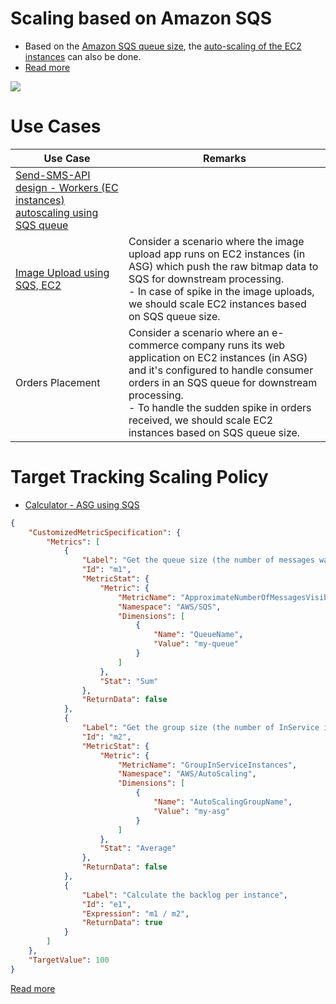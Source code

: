 # Scaling based on Amazon SQS
- Based on the [Amazon SQS queue size](../../../5_MessageBrokerServices/AmazonSQS/Readme.md), the [auto-scaling of the EC2 instances](Readme.md) can also be done.
- [Read more](https://docs.aws.amazon.com/autoscaling/ec2/userguide/ec2-auto-scaling-target-tracking-metric-math.html)

![](https://docs.aws.amazon.com/images/autoscaling/ec2/userguide/images/sqs-as-custom-metric-diagram.png)

# Use Cases

| Use Case                                                                                                                                                | Remarks                                                                                                                                                                                                                                                                                                  |
|---------------------------------------------------------------------------------------------------------------------------------------------------------|----------------------------------------------------------------------------------------------------------------------------------------------------------------------------------------------------------------------------------------------------------------------------------------------------------|
| [Send-SMS-API design - Workers (EC instances) autoscaling using SQS queue](../../../../12_HLDDesignProblemsUC/TransactionSMSDesign/Readme.md)                |                                                                                                                                                                                                                                                                                                          |
| [Image Upload using SQS, EC2](https://aws.amazon.com/blogs/compute/running-cost-effective-queue-workers-with-amazon-sqs-and-amazon-ec2-spot-instances/) | Consider a scenario where the image upload app runs on EC2 instances (in ASG) which push the raw bitmap data to SQS for downstream processing.<br/>- In case of spike in the image uploads, we should scale EC2 instances based on SQS queue size.                                                       |
| Orders Placement                                                                                                                                        | Consider a scenario where an e-commerce company runs its web application on EC2 instances (in ASG) and it's configured to handle consumer orders in an SQS queue for downstream processing. <br/>- To handle the sudden spike in orders received, we should scale EC2 instances based on SQS queue size. |

# Target Tracking Scaling Policy
- [Calculator - ASG using SQS](https://docs.google.com/spreadsheets/d/15vApko2QrmZmv5qTEIyU_IAWvgY3MD23TR3TuLUiPc8/edit#gid=1238283914)

````json
{
    "CustomizedMetricSpecification": {
        "Metrics": [
            {
                "Label": "Get the queue size (the number of messages waiting to be processed)",
                "Id": "m1",
                "MetricStat": {
                    "Metric": {
                        "MetricName": "ApproximateNumberOfMessagesVisible",
                        "Namespace": "AWS/SQS",
                        "Dimensions": [
                            {
                                "Name": "QueueName",
                                "Value": "my-queue"
                            }
                        ]
                    },
                    "Stat": "Sum"
                },
                "ReturnData": false
            },
            {
                "Label": "Get the group size (the number of InService instances)",
                "Id": "m2",
                "MetricStat": {
                    "Metric": {
                        "MetricName": "GroupInServiceInstances",
                        "Namespace": "AWS/AutoScaling",
                        "Dimensions": [
                            {
                                "Name": "AutoScalingGroupName",
                                "Value": "my-asg"
                            }
                        ]
                    },
                    "Stat": "Average"
                },
                "ReturnData": false
            },
            {
                "Label": "Calculate the backlog per instance",
                "Id": "e1",
                "Expression": "m1 / m2",
                "ReturnData": true
            }
        ]
    },
    "TargetValue": 100
}
````

[Read more](https://docs.aws.amazon.com/autoscaling/ec2/userguide/ec2-auto-scaling-target-tracking-metric-math.html)
